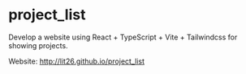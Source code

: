 # project_list
Develop a website using React + TypeScript + Vite + Tailwindcss for showing projects.

Website: http://lit26.github.io/project_list

